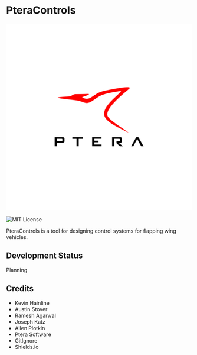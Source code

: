 # PteraControls
![Ptera Software Logo](https://raw.githubusercontent.com/camUrban/PteraControls/master/docs/PteraSoftwareLogo.jpg)

![MIT License](https://img.shields.io/github/license/camUrban/PteraSoftware?color=blue)

PteraControls is a tool for designing control systems for flapping wing vehicles.

## Development Status
Planning

## Credits
- Kevin Hainline
- Austin Stover
- Ramesh Agarwal
- Joseph Katz
- Allen Plotkin
- Ptera Software
- GitIgnore
- Shields.io
